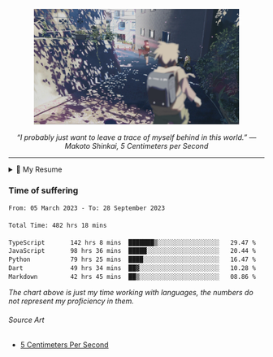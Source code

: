 <p align="center"><img src="asset/header.jpg" width="80%"/></p>
<p align="center"><i>“I probably just want to leave a trace of myself behind in this world.” ― Makoto Shinkai, 5 Centimeters per Second</i></p>

---

<details>
  <summary>📃 My Resume</summary>

### Education

- 📖 **Computer Science**\
📆 10/2021 - present\
📍 **Thang Long University** - Hoang Mai, Hanoi, Vietnam

### Experience

<img align="right" src="https://img.shields.io/badge/Next.js-black?style=flat&logo=next.js&logoColor=white"/>
<img align="right" src="https://img.shields.io/badge/Ant_Design-ant?style=flat&logo=antdesign&logoColor=white&color=%230170FE"/>
<img align="right" src="https://img.shields.io/badge/node.js-6DA55F?style=flat&logo=node.js&logoColor=white"/>


- 👨‍💻 **Frontend Web Intern**\
📆 07/2023 - present\
📍 **MQ ICT Solutions** - Hoang Mai, Hanoi, Vietnam
  
<!--
## Skills

<img align="right" src="https://img.shields.io/badge/Python-3776AB?logo=python&logoColor=white" />


**Programming**

<img align="right" src="https://img.shields.io/badge/Windows-0078D6?logo=windows&logoColor=white" />
-->

</details>

### Time of suffering

<!--START_SECTION:waka-->

```txt
From: 05 March 2023 - To: 28 September 2023

Total Time: 482 hrs 18 mins

TypeScript       142 hrs 8 mins  ███████▒░░░░░░░░░░░░░░░░░   29.47 %
JavaScript       98 hrs 36 mins  █████░░░░░░░░░░░░░░░░░░░░   20.44 %
Python           79 hrs 25 mins  ████░░░░░░░░░░░░░░░░░░░░░   16.47 %
Dart             49 hrs 34 mins  ██▓░░░░░░░░░░░░░░░░░░░░░░   10.28 %
Markdown         42 hrs 45 mins  ██▒░░░░░░░░░░░░░░░░░░░░░░   08.86 %
```

<!--END_SECTION:waka-->

_The chart above is just my time working with languages, the numbers do not represent my proficiency in them._

###### Source Art

-  [5 Centimeters Per Second](https://wallhaven.cc/w/nrowq1)

